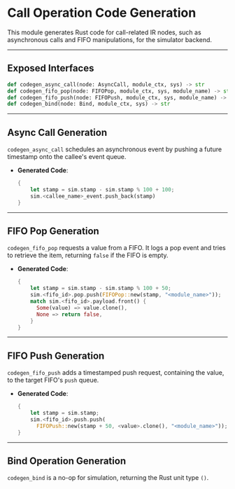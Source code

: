 # Call Operation Code Generation

This module generates Rust code for call-related IR nodes, such as asynchronous calls and FIFO manipulations, for the simulator backend.

-----

## Exposed Interfaces

```python
def codegen_async_call(node: AsyncCall, module_ctx, sys) -> str
def codegen_fifo_pop(node: FIFOPop, module_ctx, sys, module_name) -> str
def codegen_fifo_push(node: FIFOPush, module_ctx, sys, module_name) -> str
def codegen_bind(node: Bind, module_ctx, sys) -> str
```

-----

## Async Call Generation

`codegen_async_call` schedules an asynchronous event by pushing a future timestamp onto the callee's event queue.

  * **Generated Code**:
    ```rust
    {
        let stamp = sim.stamp - sim.stamp % 100 + 100;
        sim.<callee_name>_event.push_back(stamp)
    }
    ```

-----

## FIFO Pop Generation

`codegen_fifo_pop` requests a value from a FIFO. It logs a pop event and tries to retrieve the item, returning `false` if the FIFO is empty.

  * **Generated Code**:
    ```rust
    {
        let stamp = sim.stamp - sim.stamp % 100 + 50;
        sim.<fifo_id>.pop.push(FIFOPop::new(stamp, "<module_name>"));
        match sim.<fifo_id>.payload.front() {
          Some(value) => value.clone(),
          None => return false,
        }
    }
    ```

-----

## FIFO Push Generation

`codegen_fifo_push` adds a timestamped push request, containing the value, to the target FIFO's `push` queue.

  * **Generated Code**:
    ```rust
    {
        let stamp = sim.stamp;
        sim.<fifo_id>.push.push(
          FIFOPush::new(stamp + 50, <value>.clone(), "<module_name>"));
    }
    ```

-----

## Bind Operation Generation

`codegen_bind` is a no-op for simulation, returning the Rust unit type `()`.
